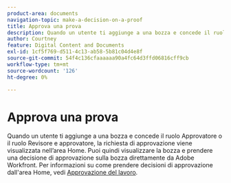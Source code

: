 ```yaml
---
product-area: documents
navigation-topic: make-a-decision-on-a-proof
title: Approva una prova
description: Quando un utente ti aggiunge a una bozza e concede il ruolo Approvatore o il ruolo Revisore e approvatore, la richiesta di approvazione viene visualizzata nell’area Home. Puoi quindi visualizzare la bozza e prendere una decisione di approvazione sulla bozza direttamente da Adobe Workfront. Per informazioni su come prendere decisioni di approvazione dall’area Home, consulta Approvazione del lavoro .
author: Courtney
feature: Digital Content and Documents
exl-id: 1cf5f769-d511-4c13-ab58-5b81c04d4e8f
source-git-commit: 54f4c136cfaaaaaa90a4fc64d3ffd06816cff9cb
workflow-type: tm+mt
source-wordcount: '126'
ht-degree: 0%

---
```


# Approva una prova

Quando un utente ti aggiunge a una bozza e concede il ruolo Approvatore o il ruolo Revisore e approvatore, la richiesta di approvazione viene visualizzata nell’area Home. Puoi quindi visualizzare la bozza e prendere una decisione di approvazione sulla bozza direttamente da Adobe Workfront. Per informazioni su come prendere decisioni di approvazione dall&#39;area Home, vedi [Approvazione del lavoro](../../../../review-and-approve-work/manage-approvals/approving-work.md).
